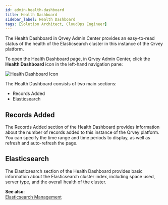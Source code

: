 ```yaml
---
id: admin-health-dashboard
title: Health Dashboard
sidebar_label: Health Dashboard
tags: [Solution Architect, CloudOps Engineer]
---
```


<div style={{textAlign: "justify"}}>

The Health Dashboard in Qrvey Admin Center provides an easy-to-read status of the health of the Elasticsearch cluster in this instance of the Qrvey platform. 

To open the Health Dashboard page, in Qrvey Admin Center, click the **Health Dashboard** icon in the left-hand navigation pane: 

![Health Dashboard Icon](https://s3.amazonaws.com/cdn.qrvey.com/documentation_assets/admin/Content+Deployment+Guide/icon-admin-health-dashboard.png)

The Health Dashboard consists of two main sections:
* Records Added
* Elasticsearch

## Records Added
The Records Added section of the Health Dashboard provides information about the number of records added to this instance of the Qrvey platform. You can specify the time range and time periods to display, as well as refresh and auto-refresh the page.  

## Elasticsearch
The Elasticsearch section of the Health Dashboard provides basic information about the Elasticsearch cluster index, including space used, server type, and the overall health of the cluster.

**See also**:  
[Elasticsearch Management](../admin/elasticsearch-management.md)



</div>